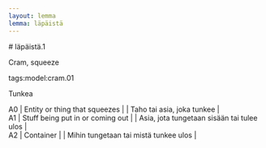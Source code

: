 ```yaml
---
layout: lemma
lemma: läpäistä
---
```


<div class="sense">
# <span class="sensename">läpäistä.1</span>

<span class="description">Cram, squeeze</span>

tags:model:cram.01

<span class="description">Tunkea</span>

A0 | Entity or thing that squeezes |   | Taho tai asia, joka tunkee |  
A1 | Stuff being put in or coming out |   | Asia, jota tungetaan sisään tai tulee ulos |  
A2 | Container |   | Mihin tungetaan tai mistä tunkee ulos |  

</div>

